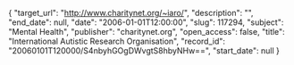 {
  "target_url": "http://www.charitynet.org/~iaro/", 
  "description": "", 
  "end_date": null, 
  "date": "2006-01-01T12:00:00", 
  "slug": 117294, 
  "subject": "Mental Health", 
  "publisher": "charitynet.org", 
  "open_access": false, 
  "title": "International Autistic Research Organisation", 
  "record_id": "20060101T120000/S4nbyhGOgDWvgtS8hbyNHw==", 
  "start_date": null
}

